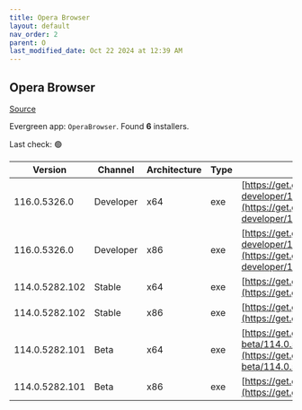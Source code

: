 ```yaml
---
title: Opera Browser
layout: default
nav_order: 2
parent: O
last_modified_date: Oct 22 2024 at 12:39 AM
---
```


## Opera Browser

[Source](https://www.opera.com/browsers/opera)

Evergreen app: `OperaBrowser`. Found **6** installers.

Last check: 🟢

| Version        | Channel   | Architecture | Type | URI                                                                                                                                                                                                                    |
| -------------- | --------- | ------------ | ---- | ---------------------------------------------------------------------------------------------------------------------------------------------------------------------------------------------------------------------- |
| 116.0.5326.0   | Developer | x64          | exe  | [https://get.geo.opera.com/pub/opera-developer/116.0.5326.0/win/Opera_Developer_116.0.5326.0_Setup_x64.exe](https://get.geo.opera.com/pub/opera-developer/116.0.5326.0/win/Opera_Developer_116.0.5326.0_Setup_x64.exe) |
| 116.0.5326.0   | Developer | x86          | exe  | [https://get.geo.opera.com/pub/opera-developer/116.0.5326.0/win/Opera_Developer_116.0.5326.0_Setup.exe](https://get.geo.opera.com/pub/opera-developer/116.0.5326.0/win/Opera_Developer_116.0.5326.0_Setup.exe)         |
| 114.0.5282.102 | Stable    | x64          | exe  | [https://get.geo.opera.com/pub/opera/desktop/114.0.5282.102/win/Opera_114.0.5282.102_Setup_x64.exe](https://get.geo.opera.com/pub/opera/desktop/114.0.5282.102/win/Opera_114.0.5282.102_Setup_x64.exe)                 |
| 114.0.5282.102 | Stable    | x86          | exe  | [https://get.geo.opera.com/pub/opera/desktop/114.0.5282.102/win/Opera_114.0.5282.102_Setup.exe](https://get.geo.opera.com/pub/opera/desktop/114.0.5282.102/win/Opera_114.0.5282.102_Setup.exe)                         |
| 114.0.5282.101 | Beta      | x64          | exe  | [https://get.geo.opera.com/pub/opera-beta/114.0.5282.101/win/Opera_beta_114.0.5282.101_Setup_x64.exe](https://get.geo.opera.com/pub/opera-beta/114.0.5282.101/win/Opera_beta_114.0.5282.101_Setup_x64.exe)             |
| 114.0.5282.101 | Beta      | x86          | exe  | [https://get.geo.opera.com/pub/opera-beta/114.0.5282.101/win/Opera_beta_114.0.5282.101_Setup.exe](https://get.geo.opera.com/pub/opera-beta/114.0.5282.101/win/Opera_beta_114.0.5282.101_Setup.exe)                     |
